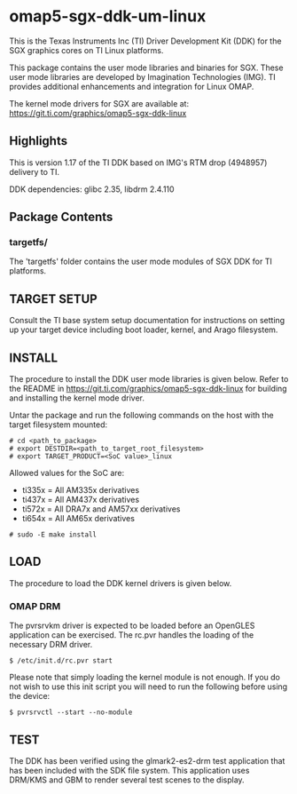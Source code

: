 # omap5-sgx-ddk-um-linux

This is the Texas Instruments Inc (TI) Driver Development Kit (DDK) for the SGX
graphics cores on TI Linux platforms. 

This package contains the user mode libraries and binaries for SGX. These user
mode libraries are developed by Imagination Technologies (IMG). TI provides
additional enhancements and integration for Linux OMAP.

The kernel mode drivers for SGX are available at:
https://git.ti.com/graphics/omap5-sgx-ddk-linux

## Highlights

This is version 1.17 of the TI DDK based on IMG's RTM drop (4948957) delivery to
TI.

DDK dependencies: glibc 2.35, libdrm 2.4.110

## Package Contents

### targetfs/

The 'targetfs' folder contains the user mode modules of SGX DDK for TI
platforms.


## TARGET SETUP

Consult the TI base system setup documentation for instructions on setting up
your target device including boot loader, kernel, and Arago filesystem. 


## INSTALL

The procedure to install the DDK user mode libraries is given below. Refer to
the README in https://git.ti.com/graphics/omap5-sgx-ddk-linux for building and
installing the kernel mode driver.

Untar the package and run the following commands on the host with the target
filesystem mounted:

```console
# cd <path_to_package>
# export DESTDIR=<path_to_target_root_filesystem>
# export TARGET_PRODUCT=<SoC value>_linux
```

Allowed values for the SoC are:
 - ti335x = All AM335x derivatives
 - ti437x = All AM437x derivatives
 - ti572x = All DRA7x and AM57xx derivatives
 - ti654x = All AM65x derivatives

```console
# sudo -E make install
```

## LOAD

The procedure to load the DDK kernel drivers is given below. 

### OMAP DRM

The pvrsrvkm driver is expected to be loaded before an OpenGLES application can
be exercised. The rc.pvr handles the loading of the necessary DRM driver.

```console
$ /etc/init.d/rc.pvr start
```

Please note that simply loading the kernel module is not enough. If you do not
wish to use this init script you will need to run the following before using the
device:

```console
$ pvrsrvctl --start --no-module
```

## TEST

The DDK has been verified using the glmark2-es2-drm test application that has
been included with the SDK file system. This application uses DRM/KMS and GBM to
render several test scenes to the display.
